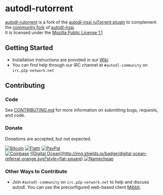# autodl-rutorrent

[autodl-rutorrent](https://github.com/autodl-community/autodl-rutorrent) is a fork of the [autodl-irssi ruTorrent plugin](https://code.google.com/p/rutorrent/wiki/PluginAutodlirssi) to complement the [community fork](https://github.com/autodl-community/autodl-irssi) of [autodl-irssi](http://sourceforge.net/projects/autodl-irssi/).  
It is licensed under the [Mozilla Public License 1.1](https://www.mozilla.org/MPL/1.1/)

## Getting Started

* Installation instructions are provided in our [Wiki](https://github.com/autodl-community/autodl-rutorrent/wiki)
* You can find help through our IRC channel at ``#autodl-community`` on ``irc.p2p-network.net``

## Contributing

### Code

See [CONTRIBUTING.md](CONTRIBUTING.md) for more information on submitting bugs, requests, and code.

### Donate

Donations are accepted, but not expected.

[![Bitcoin](http://img.shields.io/badge/bitcoin-donate-green.svg?style=flat-square)](https://coinbase.com/autodlcommunity) [![Flattr](http://img.shields.io/badge/flattr-donate-green.svg?style=flat-square)](https://flattr.com/thing/1457186) [![PayPal](http://img.shields.io/badge/paypal-donate-green.svg?style=flat-square)](https://www.paypal.com/cgi-bin/webscr?cmd=_donations&business=88QE9ABP2X3RU&lc=US&item_name=autodl%2dcommunity&currency_code=USD)  
[![Coinbase](http://img.shields.io/badge/coinbase-referral-orange.svg?style=flat-square)](https://www.coinbase.com/?r=533a0d846d997b3338000006&utm_campaign=user-referral&src=referral-link) [![Digital Ocean](http://img.shields.io/badge/digital ocean-referral-orange.svg?style=flat-square)](https://www.digitalocean.com/?refcode=3823208a0597)  [![Namecheap](http://img.shields.io/badge/namecheap-referral-orange.svg?style=flat-square)](http://www.namecheap.com/?aff=67208)

### Other Ways to Contribute

* Join ``#autodl-community`` on ``irc.p2p-network.net`` to help and discuss autodl. You can use the preconfigured web-based client [Mibbit](http://widget.mibbit.com/?settings=acc887926984c5c6e62412b13d9fbfbc&server=irc.p2p-network.net&channel=%23autodl-community&nick=autodler%3F%3F).